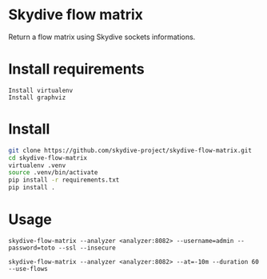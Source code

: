 # Skydive flow matrix

Return a flow matrix using Skydive sockets informations.

# Install requirements

```
Install virtualenv
Install graphviz
```

# Install 

```bash
git clone https://github.com/skydive-project/skydive-flow-matrix.git
cd skydive-flow-matrix
virtualenv .venv
source .venv/bin/activate
pip install -r requirements.txt
pip install .
```

# Usage

```
skydive-flow-matrix --analyzer <analyzer:8082> --username=admin --password=toto --ssl --insecure

skydive-flow-matrix --analyzer <analyzer:8082> --at=-10m --duration 60 --use-flows
```
